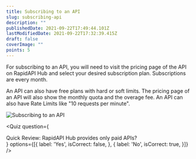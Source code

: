 ```yaml
---
title: Subscribing to an API
slug: subscribing-api
description: ""
publishedDate: 2021-09-22T17:49:44.101Z
lastModifiedDate: 2021-09-22T17:32:39.415Z
draft: false
coverImage: ""
points: 5
---
```


For subscribing to an API, you will need to visit the pricing page of the API on RapidAPI Hub and select your desired subscription plan. Subscriptions are every month.

An API can also have free plans with hard or soft limits. The pricing page of an API will also show the monthly quota and the overage fee. An API can also have Rate Limits like "10 requests per minute".

![Subscribing to an API](https://raw.githubusercontent.com/RapidAPI/DevRel-Stack-Data/dev/learn/courses/learn-rapidapi-hub-consumer/images/image3.png "Subscribing to an API")

<Quiz
  question={
    <div><span tw="font-semibold">Quick Review:</span> RapidAPI Hub provides only paid APIs?</div>
  }
  options={[{
    label: 'Yes',
    isCorrect: false,
  }, {
    label: 'No',
    isCorrect: true,
  }]}
/>
